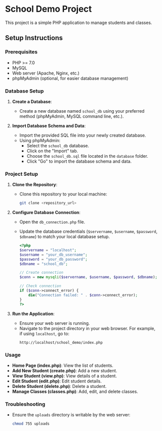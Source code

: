 # School Demo Project

This project is a simple PHP application to manage students and classes.

## Setup Instructions

### Prerequisites

- PHP >= 7.0
- MySQL
- Web server (Apache, Nginx, etc.)
- phpMyAdmin (optional, for easier database management)

### Database Setup

1. **Create a Database**:
   - Create a new database named `school_db` using your preferred method (phpMyAdmin, MySQL command line, etc.).

2. **Import Database Schema and Data**:
   - Import the provided SQL file into your newly created database.
   - Using phpMyAdmin:
     - Select the `school_db` database.
     - Click on the "Import" tab.
     - Choose the `school_db.sql` file located in the `database` folder.
     - Click "Go" to import the database schema and data.

### Project Setup

1. **Clone the Repository**:
   - Clone this repository to your local machine:
     ```sh
     git clone <repository_url>
     ```

2. **Configure Database Connection**:
   - Open the `db_connection.php` file.
   - Update the database credentials (`$servername`, `$username`, `$password`, `$dbname`) to match your local database setup.

     ```php
     <?php
     $servername = "localhost";
     $username = "your_db_username";
     $password = "your_db_password";
     $dbname = "school_db";

     // Create connection
     $conn = new mysqli($servername, $username, $password, $dbname);

     // Check connection
     if ($conn->connect_error) {
         die("Connection failed: " . $conn->connect_error);
     }
     ?>
     ```

3. **Run the Application**:
   - Ensure your web server is running.
   - Navigate to the project directory in your web browser. For example, if using `localhost`, go to:
     ```
     http://localhost/school_demo/index.php
     ```

### Usage

- **Home Page (index.php)**: View the list of students.
- **Add New Student (create.php)**: Add a new student.
- **View Student (view.php)**: View details of a student.
- **Edit Student (edit.php)**: Edit student details.
- **Delete Student (delete.php)**: Delete a student.
- **Manage Classes (classes.php)**: Add, edit, and delete classes.

### Troubleshooting

- Ensure the `uploads` directory is writable by the web server:
  ```sh
  chmod 755 uploads

